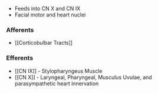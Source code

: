 - Feeds into CN X and CN IX
- Facial motor and heart nuclei
### Afferents
- [[Corticobulbar Tracts]]
### Efferents
- [[CN IX]] - Stylopharyngeus Muscle
- [[CN X]] - Laryngeal, Pharyngeal, Musculus Uvulae, and parasympathetic heart innervation